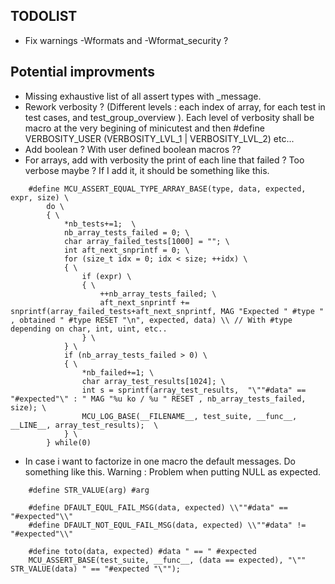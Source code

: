 TODOLIST
---

- Fix warnings -Wformats and -Wformat_security ?




Potential improvments
---

- Missing exhaustive list of all assert types with \_message.
- Rework verbosity ? (Different levels : each index of array, for each test in test cases, and test_group_overview ). Each level of verbosity shall be macro at the very begining of minicutest and then #define VERBOSITY_USER (VERBOSITY_LVL_1 | VERBOSITY_LVL_2) etc...
- Add boolean ? With user defined boolean macros ??
- For arrays, add with verbosity the print of each line that failed ? Too verbose maybe  ? If I add it, it should be something like this.

```
	#define MCU_ASSERT_EQUAL_TYPE_ARRAY_BASE(type, data, expected, expr, size) \
    	do \
    	{ \
            *nb_tests+=1;  \
        	nb_array_tests_failed = 0; \
        	char array_failed_tests[1000] = ""; \
        	int aft_next_snprintf = 0; \
        	for (size_t idx = 0; idx < size; ++idx) \
        	{ \
            	if (expr) \
            	{ \
                	++nb_array_tests_failed; \
                	aft_next_snprintf += snprintf(array_failed_tests+aft_next_snprintf, MAG "Expected " #type " , obtained " #type RESET "\n", expected, data) \\ // With #type depending on char, int, uint, etc..
            	} \
        	} \
        	if (nb_array_tests_failed > 0) \
        	{ \
                *nb_failed+=1; \
            	char array_test_results[1024]; \
            	int s = sprintf(array_test_results,  "\""#data" == "#expected"\" : " MAG "%u ko / %u " RESET , nb_array_tests_failed, size); \
            	MCU_LOG_BASE(__FILENAME__, test_suite, __func__, __LINE__, array_test_results);  \
        	} \
    	} while(0)
```

- In case i want to factorize in one macro the default messages. Do something like this. Warning : Problem when putting NULL as expected.

```
	#define STR_VALUE(arg) #arg

	#define DFAULT_EQUL_FAIL_MSG(data, expected) \\""#data" == "#expected"\\"
	#define DFAULT_NOT_EQUL_FAIL_MSG(data, expected) \\""#data" != "#expected"\\"

	#define toto(data, expected) #data " == " #expected
	MCU_ASSERT_BASE(test_suite, __func__, (data == expected), "\"" STR_VALUE(data) " == "#expected "\""); 

```